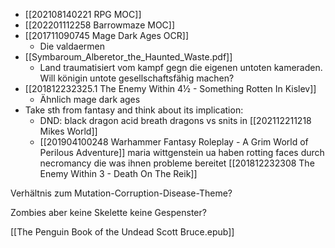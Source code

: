 - [[202108140221 RPG MOC]]
- [[202201112258 Barrowmaze MOC]]
- [[201711090745 Mage Dark Ages OCR]]
	- Die valdaermen
- [[Symbaroum_Alberetor_the_Haunted_Waste.pdf]]
	- Land traumatisiert vom kampf gegn die eigenen untoten kameraden. Will königin untote gesellschaftsfähig machen?
- [[201812232325.1 The Enemy Within 4½ - Something Rotten In Kislev]]
	- Ähnlich mage dark ages
- Take sth from fantasy and think about its implication:
	- DND: black dragon acid breath dragons vs snits in [[202112211218 Mikes World]]
	- [[201904100248 Warhammer Fantasy Roleplay - A Grim World of Perilous Adventure]] maria wittgenstein ua haben rotting faces durch necromancy die was ihnen probleme bereitet [[201812232308 The Enemy Within 3 - Death On The Reik]]

Verhältnis zum Mutation-Corruption-Disease-Theme? 

Zombies aber keine Skelette keine Gespenster?



[[The Penguin Book of the Undead Scott Bruce.epub]]